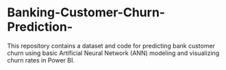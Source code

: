 # Banking-Customer-Churn-Prediction-
This repository contains a dataset and code for predicting bank customer churn using basic Artificial Neural Network (ANN) modeling and visualizing churn rates in Power BI.
